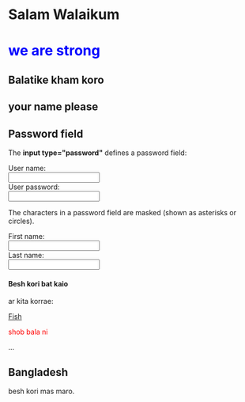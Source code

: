 # Salam Walaikum
<html>
<body>
  
<h1 style="color:blue;">we are strong</h1>
<h2>Balatike kham koro</h2>
<h2>your name please 
<h2>Password field</h2>
<p>The <strong>input type="password"</strong> defines a password field:</p>

<form action="">
User name:<br>
<input type="text" name="userid">
<br>
User password:<br>
<input type="password" name="psw">
</form>

<p>The characters in a password field are masked (shown as asterisks or circles).</p>

<form>
  First name:<br>
  <input type="text" name="firstname"><br>
  Last name:<br>
  <input type="text" name="lastname">
</form>
</h2>
<h4> Besh kori bat kaio</h4>
<p>ar kita korrae:</p>
<a href="https://www.shutterstock.com/search/bangladesh+fish">Fish</a>

<p style="color:red;">shob bala ni </p>
<html lang="bn">
...
</html>

<div class="cities">
  <h2>Bangladesh</h2>
  <p>besh kori mas maro.</p>
</div>



